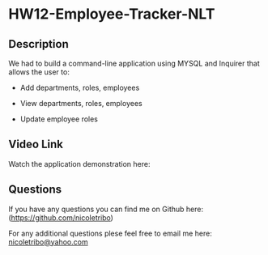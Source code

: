 # HW12-Employee-Tracker-NLT

## Description

We had to build a command-line application using MYSQL and Inquirer that allows the user to:
* Add departments, roles, employees

* View departments, roles, employees

* Update employee roles


## Video Link

Watch the application demonstration here:


## Questions

  If you have any questions you can find me on Github here: (https://github.com/nicoletribo)
  
  For any additional questions plese feel free to email me here: nicoletribo@yahoo.com
